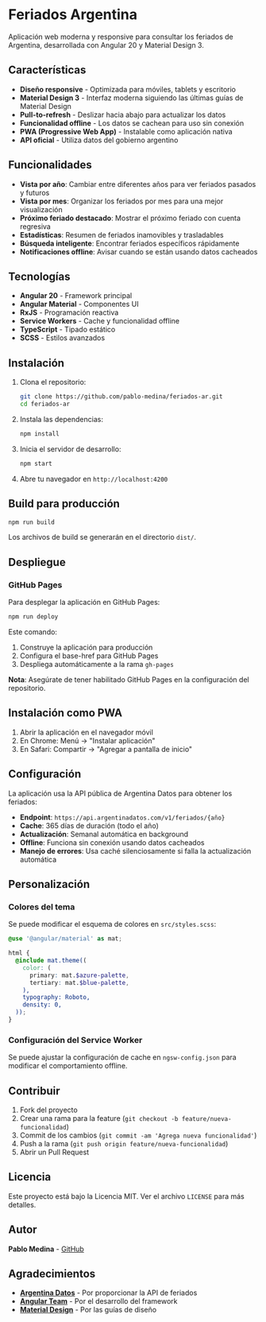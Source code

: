 # Feriados Argentina

Aplicación web moderna y responsive para consultar los feriados de Argentina, desarrollada con Angular 20 y Material Design 3.

## Características

- **Diseño responsive** - Optimizada para móviles, tablets y escritorio
- **Material Design 3** - Interfaz moderna siguiendo las últimas guías de Material Design
- **Pull-to-refresh** - Deslizar hacia abajo para actualizar los datos
- **Funcionalidad offline** - Los datos se cachean para uso sin conexión
- **PWA (Progressive Web App)** - Instalable como aplicación nativa
- **API oficial** - Utiliza datos del gobierno argentino

## Funcionalidades

- **Vista por año**: Cambiar entre diferentes años para ver feriados pasados y futuros
- **Vista por mes**: Organizar los feriados por mes para una mejor visualización
- **Próximo feriado destacado**: Mostrar el próximo feriado con cuenta regresiva
- **Estadísticas**: Resumen de feriados inamovibles y trasladables
- **Búsqueda inteligente**: Encontrar feriados específicos rápidamente
- **Notificaciones offline**: Avisar cuando se están usando datos cacheados

## Tecnologías

- **Angular 20** - Framework principal
- **Angular Material** - Componentes UI
- **RxJS** - Programación reactiva
- **Service Workers** - Cache y funcionalidad offline
- **TypeScript** - Tipado estático
- **SCSS** - Estilos avanzados

## Instalación

1. Clona el repositorio:
   ```bash
   git clone https://github.com/pablo-medina/feriados-ar.git
   cd feriados-ar
   ```

2. Instala las dependencias:
   ```bash
   npm install
   ```

3. Inicia el servidor de desarrollo:
   ```bash
   npm start
   ```

4. Abre tu navegador en `http://localhost:4200`

## Build para producción

```bash
npm run build
```

Los archivos de build se generarán en el directorio `dist/`.

## Despliegue

### GitHub Pages

Para desplegar la aplicación en GitHub Pages:

```bash
npm run deploy
```

Este comando:
1. Construye la aplicación para producción
2. Configura el base-href para GitHub Pages
3. Despliega automáticamente a la rama `gh-pages`

**Nota**: Asegúrate de tener habilitado GitHub Pages en la configuración del repositorio.

## Instalación como PWA

1. Abrir la aplicación en el navegador móvil
2. En Chrome: Menú → "Instalar aplicación"
3. En Safari: Compartir → "Agregar a pantalla de inicio"

## Configuración

La aplicación usa la API pública de Argentina Datos para obtener los feriados:
- **Endpoint**: `https://api.argentinadatos.com/v1/feriados/{año}`
- **Cache**: 365 días de duración (todo el año)
- **Actualización**: Semanal automática en background
- **Offline**: Funciona sin conexión usando datos cacheados
- **Manejo de errores**: Usa caché silenciosamente si falla la actualización automática

## Personalización

### Colores del tema
Se puede modificar el esquema de colores en `src/styles.scss`:

```scss
@use '@angular/material' as mat;

html {
  @include mat.theme((
    color: (
      primary: mat.$azure-palette,
      tertiary: mat.$blue-palette,
    ),
    typography: Roboto,
    density: 0,
  ));
}
```

### Configuración del Service Worker
Se puede ajustar la configuración de cache en `ngsw-config.json` para modificar el comportamiento offline.

## Contribuir

1. Fork del proyecto
2. Crear una rama para la feature (`git checkout -b feature/nueva-funcionalidad`)
3. Commit de los cambios (`git commit -am 'Agrega nueva funcionalidad'`)
4. Push a la rama (`git push origin feature/nueva-funcionalidad`)
5. Abrir un Pull Request

## Licencia

Este proyecto está bajo la Licencia MIT. Ver el archivo `LICENSE` para más detalles.

## Autor

**Pablo Medina** - [GitHub](https://github.com/pablo-medina/feriados-ar)

## Agradecimientos

- **[Argentina Datos](https://argentinadatos.com)** - Por proporcionar la API de feriados
- **[Angular Team](https://angular.io)** - Por el desarrollo del framework
- **[Material Design](https://m3.material.io)** - Por las guías de diseño

